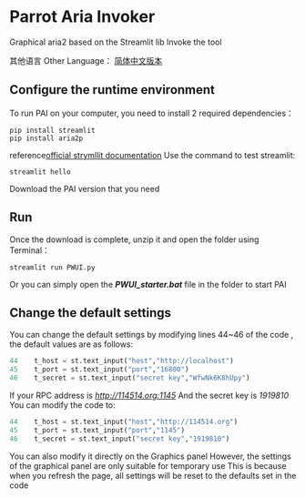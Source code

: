 # Parrot Aria Invoker
Graphical aria2 based on the Streamlit lib Invoke the tool

其他语言 Other Language：
[简体中文版本](README_cns.md)

## Configure the runtime environment
To run PAI on your computer, you need to install 2 required dependencies：
```shell
pip install streamlit
pip install aria2p
```
reference[official strymllit documentation](https://docs.streamlit.io/get-started/installation)
Use the command to test streamlit:
```shell
streamlit hello
```
Download the PAI version that you need

## Run
Once the download is complete, unzip it and open the folder using Terminal：
```shell
streamlit run PWUI.py
```
Or you can simply open the ***PWUI_starter.bat*** file in the folder to start PAI

## Change the default settings
You can change the default settings by modifying lines 44~46 of the code , the default values are as follows:
```python
44    t_host = st.text_input("host","http://localhost")
45    t_port = st.text_input("port","16800")
46    t_secret = st.text_input("secret key","WfwNk6K8hUpy")
```
If your RPC address is *http://114514.org:1145*
And the secret key is *1919810*
You can modify the code to:
```python
44    t_host = st.text_input("host","http://114514.org")
45    t_port = st.text_input("port","1145")
46    t_secret = st.text_input("secret key","1919810")
```

You can also modify it directly on the Graphics panel
However, the settings of the graphical panel are only suitable for temporary use
This is because when you refresh the page, all settings will be reset to the defaults set in the code
